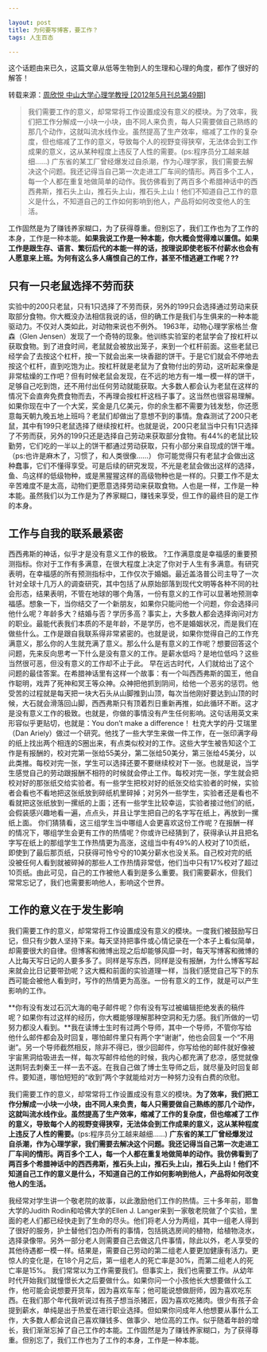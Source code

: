 ```yaml
---

layout: post
title: 为何要写博客，要工作？
tags: 人生百态

---
```


这个话题由来已久，这篇文章从低等生物到人的生理和心理的角度，都作了很好的解答！

转载来源：[周欣悦 中山大学心理学教授 \[2012年5月刊总第49期\]](http://www.ceibsreview.com/show/index/classid/5/id/1902)

> 我们需要工作的意义，却常常将工作设置成没有意义的模块。为了效率，我们把工作分解成一小块一小块，由不同人来负责，每人只需要做自己熟练的那几个动作，这就叫流水线作业。虽然提高了生产效率，缩减了工作的复杂度，但也缩减了工作的意义，导致每个人的视野变得狭窄，无法体会到工作成果的意义，这从某种程度上违反了人性的需要。(ps:程序员分工越来越细……)
广东省的某工厂曾经爆发过自杀潮，作为心理学家，我们需要去解决这个问题。我还记得当自己第一次走进工厂车间的情形。两百多个工人，每一个人都在重复地做简单的动作。我仿佛看到了两百多个希腊神话中的西西弗斯，推石头上山，推石头上山，推石头上山！他们不知道自己工作的意义是什么，不知道自己的工作如何影响到他人，产品将如何改变他人的生活。


工作固然是为了赚钱养家糊口，为了获得尊重。但别忘了，我们工作也为了工作的本身，工作是一种本能。**如果我说工作是一种本能，你大概会觉得难以置信。如果工作是跟生存、语言、繁衍后代的本能一样的话，按理说即使老板不付薪水也会有人愿意来上班。为何有这么多人痛恨自己的工作，甚至不惜逃避工作呢？??**


只有一只老鼠选择不劳而获
------------
实验中的200只老鼠，只有1只选择了不劳而获，另外的199只会选择通过劳动来获取部分食物。你大概没办法相信我说的话，但的确工作是我们与生俱来的一种本能驱动力。不仅对人类如此，对动物来说也不例外。
1963年，动物心理学家格兰·詹森（Glen Jensen）发现了一个奇特的现象。他训练实验室的老鼠学会了按杠杆以获取食物。到了进食时间，老鼠就会被放出笼子，来到一个杠杆前面。这些老鼠已经学会了去按这个杠杆，按一下就会出来一块香甜的饼干。于是它们就会不停地去按这个杠杆，直到吃饱为止。按杠杆就是老鼠为了食物付出的劳动，这听起来像是非常枯燥的工作吧？但有时候老鼠会发现，在不远的地方有一堆一模一样的饼干，足够自己吃到饱，还不用付出任何劳动就能获取。大多数人都会认为老鼠在这样的情况下会直奔免费食物而去，不再理会按杠杆这档子事了。这当然也很容易理解。如果你现在中了一个大奖，奖金是几亿美元，你的余生都不需要为钱发愁，你还愿意每天朝九晚五地上班吗？老鼠们却做出了意想不到的事情。詹森测试了200只老鼠，其中有199只老鼠选择了继续按杠杆。也就是说，200只老鼠当中只有1只选择了不劳而获，另外的199只还是选择自己劳动来获取部分食物。有44%的老鼠比较勤劳，它们吃的一半以上的饼干都通过劳动获取，只有小部分来自现成的饼干堆。（ps:也许是麻木了，习惯了，和人类很像……）
你可能觉得只有老鼠才会做出这种蠢事，它们不懂得享受。可是后续的研究发现，不光是老鼠会做出这样的选择，鱼、鸟这样的低级物种，或是黑猩猩这样的高级物种也是一样的。只要工作不是太辛苦难度不是太高，动物们更愿意选择劳动来获取食物。人也是一样，工作是一种本能。虽然我们以为工作是为了养家糊口，赚钱来享受，但工作的最终目的是工作的本身。


工作与自我的联系最紧密
-----------
西西弗斯的神话，似乎才是没有意义工作的极致。
?工作满意度是幸福感的重要预测指标。你对于工作有多满意，在很大程度上决定了你对于人生有多满意。有研究表明，在幸福感的所有预测指标中，工作仅次于婚姻。最近盖洛普公司主导了一次针对全球十几万人的调查研究，其中包括了从原始部落到现代文明等各种不同的社会形态，结果表明，不管在地球的哪个角落，一份有意义的工作可以显著地预测幸福感。想象一下，当你结交了一个新朋友，如果你只能问他一个问题，你会选择问他什么呢？年龄多大？结婚与否？学历多高？事实上，大多数人都会选择询问对方的职业。最能代表我们本质的不是年龄，不是学历，也不是婚姻状况，而是我们在做些什么。工作是跟自我联系得非常紧密的。也就是说，如果你觉得自己的工作充满意义，那么你的人生就充满了意义。那么什么是有意义的工作呢？想要回答这个问题，先来反向思考一下什么是没有意义的工作。是薪水低吗？是地位低吗？这些当然很可恶，但没有意义的工作却不止于此。
早在远古时代，人们就给出了这个问题的最佳答案。在希腊神话里有这样一个故事：有一个叫西西弗斯的国王，他自作聪明，戏弄了死神和冥王等众神。众神把他抓到阴间，给他一个恶劣的惩罚。他受苦的过程就是每天把一块大石头从山脚推到山顶，每次当他刚好要达到山顶的时候，大石就会滑落回山脚，西西弗斯只有顶着烈日重新再推，如此循环不断。这才是没有意义工作的极致。也就是，你做的事情没有产生任何影响。这句话用英文来形容似乎更贴切，也就是：You don’t make a difference！
杜克大学的丹·艾瑞里（Dan Ariely）做过一个研究。他找了一些大学生来做一件工作，在一张印满字母的纸上找出两个相连的S圈出来，有点类似校对的工作。这些大学生被告知这个工作是有报酬的，校对完第一张给55美分，第二张给50美分，第三张给45美分，以此类推。每校对完一张，学生可以选择还要不要继续校对下一张。也就是说，当学生感觉自己的劳动跟报酬不相符的时候就会停止工作。每校对完一张，学生就会把校对好的那张纸交给实验者。有一些学生把校对好的纸张交给实验者的时候，实验者会看也不看地把这张纸放到碎纸机里碎掉；对另外一些学生，实验者还是看也不看就把这张纸放到一摞纸的上面；还有一些学生比较幸运，实验者接过他们的纸，会假装感兴趣地看一遍，点点头，并且让学生把自己的名字写在纸上，再放到一摞纸上面。
你们猜猜看，这三组学生当中哪组人会更喜欢这份工作呢？在报酬一样的情况下，哪组学生会更有工作的热情呢？你或许已经猜到了，获得承认并且把名字写在纸上的那组学生工作热情更为高涨，这组当中有49%的人校对了10页纸，即使到了最后那页纸，只获得可怜兮兮的10美分薪水也没关系。自己校对完的纸没被任何人看到就被碎掉的那些人工作热情非常低，他们当中只有17%校对了超过10页纸。由此可见，自己的工作被他人看到是多么重要。我们需要薪水，但我们常常忘记了，我们也需要影响他人，影响这个世界。


工作的意义在于发生影响
-----------
我们需要工作的意义，却常常将工作设置成没有意义的模块。一度我们被鼓励写日记，但只有少数人坚持下来。每天坚持把事件或心情记录在一个本子上看似简单，却需要很大的自律。但博客和微博出现之后却能够风靡一时，每天写博客和微博的人比每天写日记的人要多多了。同样是写东西，同样是没有报酬，为什么博客写起来就会比日记要带劲呢？这大概和前面的实验道理一样，当我们感觉自己写下的东西可能会被他人看到时，写作的热情更为高涨。一份有意义的工作，就是可以产生影响的工作。

**你有没有发过石沉大海的电子邮件呢？你有没有写过被编辑拒绝发表的稿件呢？如果你有过这样的经历，你大概能够理解那种空洞和无力感。我们所做的一切努力都没人看到。**我在读博士生时有过两个导师，其中一个导师，不管你写给他什么邮件都会及时回复，哪怕邮件里只有两个字“谢谢”，他也会回复一个“不用谢”。另一个导师截然相反，除非不得已，很少回邮件，你写给他的邮件就好像被宇宙黑洞给吸进去一样，每次写邮件给他的时候，我内心都充满了悲凉，感觉就像送荆轲去刺秦王一样一去不返。在我自己做了博士生导师之后，就尽量及时回复邮件。要知道，哪怕短短的“收到”两个字就能给对方一种努力没有白费的欣慰。

我们需要工作的意义，却常常将工作设置成没有意义的模块。**为了效率，我们把工作分解成一小块一小块，由不同人来负责，每人只需要做自己熟练的那几个动作，这就叫流水线作业。虽然提高了生产效率，缩减了工作的复杂度，但也缩减了工作的意义，导致每个人的视野变得狭窄，无法体会到工作成果的意义，这从某种程度上违反了人性的需要。**(ps:程序员分工越来越细……)
**广东省的某工厂曾经爆发过自杀潮，作为心理学家，我们需要去解决这个问题。我还记得当自己第一次走进工厂车间的情形。两百多个工人，每一个人都在重复地做简单的动作。我仿佛看到了两百多个希腊神话中的西西弗斯，推石头上山，推石头上山，推石头上山！他们不知道自己工作的意义是什么，不知道自己的工作如何影响到他人，产品将如何改变他人的生活。**

我经常对学生讲一个敬老院的故事，以此激励他们工作的热情。三十多年前，耶鲁大学的Judith Rodin和哈佛大学的Ellen J. Langer来到一家敬老院做了个实验，里面的老人们都已经快走到了生命的尽头。他们将老人分为两组，其中一组老人得到了很好的服务，护士替他们包办所有的事情，包括挑选房间的植物，给植物浇水，选择录像带。另外一部分老人则需要自己去做这几件事情，除此以外，老人享受的其他待遇都一模一样。结果是，需要自己劳动的第二组老人要更加健康有活力。更惊人的变化是，在18个月之后，第一组老人的死亡率是30%，而第二组老人的死亡率是15%。
我们常常以为工作需要我们。但事实上，我们也需要工作。从幼年时代开始我们就憧憬长大之后要做什么。如果你问一个小孩他长大想要做什么工作，他可能会说想要开货车，因为喜欢车车；他可能说想做厨师，因为喜欢吃东西。在我们那个年代我听说过有孩子想当杀猪匠，因为喜欢吃猪肉。很少有孩子会提到薪水，单纯是出于热爱在进行职业选择。但如果你问成年人他想要从事什么工作，大多数人都会说自己喜欢赚钱多、做事少、地位高的工作。似乎随着年龄的增长，我们渐渐忘掉了自己工作的本能。工作固然是为了赚钱养家糊口，为了获得尊重。但别忘了，我们工作也为了工作的本身，工作是一种本能。
